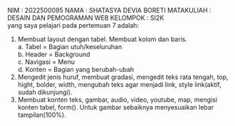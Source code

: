 NIM : 2022500095
NAMA : SHATASYA DEVIA BORETI
MATAKULIAH : DESAIN DAN PEMOGRAMAN WEB
KELOMPOK : SI2K
<br>
yang saya pelajari pada pertemuan 7 adalah:<br>
1. <a>Membuat layout dengan tabel</a>. Membuat kolom dan baris.<br>
    a. Tabel = Bagian utuh/keseluruhan<br>
    b. Header = Background<br>
    c. Navigasi = Menu<br>
    d. Konten = Bagian yang berubah-ubah<br>
2. Mengedit jenis huruf, membuat gradasi, mengedit teks rata tengah, top, hight, bolder, width, mengubah teks agar menjadi link, style link(aktif, sudah dikunjungi).<br>
3. Membuat konten teks, gambar, audio, video, youtube, map, mengisi konten tabel, form(). Untuk gambar sebaiknya menyesuaikan lebar tampilan(100%).<br>

